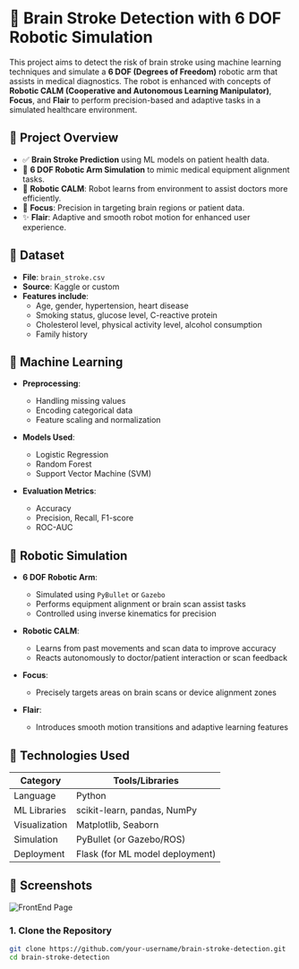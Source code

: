 # 🧠 Brain Stroke Detection with 6 DOF Robotic Simulation

This project aims to detect the risk of brain stroke using machine learning techniques and simulate a **6 DOF (Degrees of Freedom)** robotic arm that assists in medical diagnostics. The robot is enhanced with concepts of **Robotic CALM (Cooperative and Autonomous Learning Manipulator)**, **Focus**, and **Flair** to perform precision-based and adaptive tasks in a simulated healthcare environment.



## 🧪 Project Overview

- ✅ **Brain Stroke Prediction** using ML models on patient health data.
- 🤖 **6 DOF Robotic Arm Simulation** to mimic medical equipment alignment tasks.
- 🧠 **Robotic CALM**: Robot learns from environment to assist doctors more efficiently.
- 🎯 **Focus**: Precision in targeting brain regions or patient data.
- ✨ **Flair**: Adaptive and smooth robot motion for enhanced user experience.



## 🧬 Dataset

- **File**: `brain_stroke.csv`
- **Source**: Kaggle or custom
- **Features include**:
  - Age, gender, hypertension, heart disease
  - Smoking status, glucose level, C-reactive protein
  - Cholesterol level, physical activity level, alcohol consumption
  - Family history



## 🧠 Machine Learning

- **Preprocessing**:
  - Handling missing values
  - Encoding categorical data
  - Feature scaling and normalization

- **Models Used**:
  - Logistic Regression
  - Random Forest
  - Support Vector Machine (SVM)
  
- **Evaluation Metrics**:
  - Accuracy
  - Precision, Recall, F1-score
  - ROC-AUC



## 🤖 Robotic Simulation

- **6 DOF Robotic Arm**:
  - Simulated using `PyBullet` or `Gazebo`
  - Performs equipment alignment or brain scan assist tasks
  - Controlled using inverse kinematics for precision

- **Robotic CALM**:
  - Learns from past movements and scan data to improve accuracy
  - Reacts autonomously to doctor/patient interaction or scan feedback

- **Focus**:
  - Precisely targets areas on brain scans or device alignment zones

- **Flair**:
  - Introduces smooth motion transitions and adaptive learning features



## 🔧 Technologies Used

| Category         | Tools/Libraries                 |
|------------------|----------------------------------|
| Language         | Python                          |
| ML Libraries     | scikit-learn, pandas, NumPy      |
| Visualization    | Matplotlib, Seaborn              |
| Simulation       | PyBullet (or Gazebo/ROS)         |
| Deployment       | Flask (for ML model deployment)  |


## 🚀 Screenshots
![FrontEnd Page](.png)


### 1. Clone the Repository
```bash
git clone https://github.com/your-username/brain-stroke-detection.git
cd brain-stroke-detection
